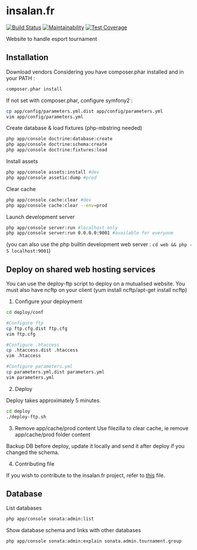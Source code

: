 # insalan.fr

[![Build Status](https://travis-ci.org/InsaLan/insalan.fr.svg?branch=master)](https://travis-ci.org/InsaLan/insalan.fr)
[![Maintainability](https://api.codeclimate.com/v1/badges/68707ca6cd1a2b332dc4/maintainability)](https://codeclimate.com/github/InsaLan/insalan.fr/maintainability)
[![Test Coverage](https://api.codeclimate.com/v1/badges/68707ca6cd1a2b332dc4/test_coverage)](https://codeclimate.com/github/InsaLan/insalan.fr/test_coverage)

Website to handle esport tournament

## Installation

Download vendors
Considering you have composer.phar installed and in your PATH :

```bash
composer.phar install
```

If not set with composer.phar, configure symfony2 : 

```bash
cp app/config/parameters.yml.dist app/config/parameters.yml
vim app/config/parameters.yml
```

Create database & load fixtures (php-mbstring needed)

```bash
php app/console doctrine:database:create
php app/console doctrine:schema:create
php app/console doctrine:fixtures:load
```

Install assets

```bash
php app/console assets:install #dev
php app/console assetic:dump #prod
```

Clear cache

```bash
php app/console cache:clear #dev
php app/console cache:clear --env=prod
```

Launch development server

```bash
php app/console server:run #localhost only
php app/console server:run 0.0.0.0:9001 #available for everyone 
```
(you can also use the php builtin development web server : `cd web && php -S localhost:9001`)

## Deploy on shared web hosting services

You can use the deploy-ftp script to deploy on a mutualised website.
You must also have ncftp on your client (yum install ncftp/apt-get install ncftp)

1) Configure your deployment

```bash
cd deploy/conf

#Configure ftp
cp ftp.cfg.dist ftp.cfg
vim ftp.cfg

#Configure .htaccess
cp .htaccess.dist .htaccess
vim .htaccess

#Configure parameters.yml
cp parameters.yml.dist parameters.yml
vim parameters.yml
```

2) Deploy

Deploy takes approximately 5 minutes.

```bash
cd deploy
./deploy-ftp.sh
```

3) Remove app/cache/prod content
Use filezilla to clear cache, ie remove app/cache/prod folder content

Backup DB before deploy, update it locally and send it after deploy if you changed the schema.

4) Contributing file

If you wish to contribute to the insalan.fr project, refer to [this](https://github.com/insalan/insalan.fr/blob/master/CONTRIBUTING.md) file.

## Database

List databases

```bash
php app/console sonata:admin:list
```

Show database schema and links with other databases

```bas
php app/console sonata:admin:explain sonata.admin.tournament.group
```

